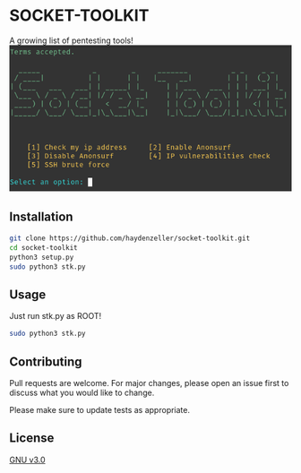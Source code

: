 # SOCKET-TOOLKIT

A growing list of pentesting tools!
![Screenshot](https://github.com/haydenzeller/socket-toolkit/blob/main/modules/screenshot.png)
## Installation
```bash
git clone https://github.com/haydenzeller/socket-toolkit.git
cd socket-toolkit
python3 setup.py
sudo python3 stk.py
```

## Usage

Just run stk.py as ROOT!
```bash
sudo python3 stk.py
```

## Contributing
Pull requests are welcome. For major changes, please open an issue first to discuss what you would like to change.

Please make sure to update tests as appropriate.

## License
[GNU v3.0](https://choosealicense.com/licenses/gpl-3.0/)
